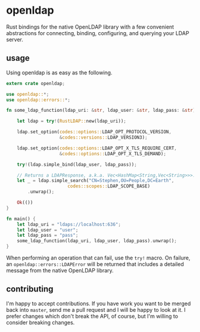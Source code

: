# openldap

Rust bindings for the native OpenLDAP library with a few convenient
abstractions for connecting, binding, configuring, and querying your LDAP
server.

## usage

Using openldap is as easy as the following.

```rust
extern crate openldap;

use openldap::*;
use openldap::errors::*;

fn some_ldap_function(ldap_uri: &str, ldap_user: &str, ldap_pass: &str) -> Result<(), LDAPError> {

    let ldap = try!(RustLDAP::new(ldap_uri));

    ldap.set_option(codes::options::LDAP_OPT_PROTOCOL_VERSION,
                    &codes::versions::LDAP_VERSION3);

    ldap.set_option(codes::options::LDAP_OPT_X_TLS_REQUIRE_CERT,
                    &codes::options::LDAP_OPT_X_TLS_DEMAND);

    try!(ldap.simple_bind(ldap_user, ldap_pass));

    // Returns a LDAPResponse, a.k.a. Vec<HashMap<String,Vec<String>>>.
    let _ = ldap.simple_search("CN=Stephen,OU=People,DC=Earth",
                       codes::scopes::LDAP_SCOPE_BASE)
        .unwrap();

    Ok(())
}

fn main() {
    let ldap_uri = "ldaps://localhost:636";
    let ldap_user = "user";
    let ldap_pass = "pass";
    some_ldap_function(ldap_uri, ldap_user, ldap_pass).unwrap();
}
```

When performing an operation that can fail, use the `try!` macro. On failure,
an `openldap::errors::LDAPError` will be returned that includes a detailed
message from the native OpenLDAP library.

## contributing

I'm happy to accept contributions. If you have work you want to be merged back into `master`, send me a pull request and I will be happy to look at it. I prefer changes which don't break the API, of course, but I'm willing to consider breaking changes.

